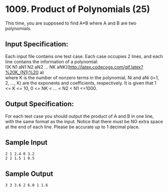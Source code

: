 # 1009. Product of Polynomials (25)
This time, you are supposed to find A*B where A and B are two polynomials.

## Input Specification:

Each input file contains one test case. Each case occupies 2 lines, and each line contains the information of a polynomial:  
![K N1 aN1 N2 aN2 ... NK aNK](http://latex.codecogs.com/gif.latex?%20K_{N1}%20 a)  
 where K is the number of nonzero terms in the polynomial, Ni and aNi (i=1, 2, ..., K) are the exponents and coefficients, respectively. It is given that 1 <= K <= 10, 0 <= NK < ... < N2 < N1 <=1000.

## Output Specification:

For each test case you should output the product of A and B in one line, with the same format as the input. Notice that there must be NO extra space at the end of each line. Please be accurate up to 1 decimal place.

## Sample Input
```
2 1 2.4 0 3.2
2 2 1.5 1 0.5
```
## Sample Output
```
3 3 3.6 2 6.0 1 1.6
```